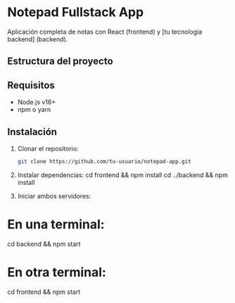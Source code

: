 # Notepad Fullstack App

Aplicación completa de notas con React (frontend) y [tu tecnología backend] (backend).

## Estructura del proyecto


## Requisitos

- Node.js v16+
- npm o yarn

## Instalación

1. Clonar el repositorio:
   ```bash
   git clone https://github.com/tu-usuario/notepad-app.git

2. Instalar dependencias:
    cd frontend && npm install
    cd ../backend && npm install

3. Iniciar ambos servidores:
# En una terminal:
cd backend && npm start

# En otra terminal:
cd frontend && npm start